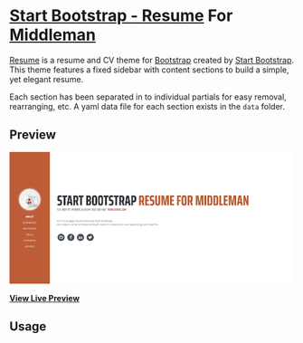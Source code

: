 # [Start Bootstrap - Resume](https://startbootstrap.com/template-overviews/resume/) For [Middleman](https://middlemanapp.com)

[Resume](https://startbootstrap.com/template-overviews/resume/) is a resume and CV theme for [Bootstrap](http://getbootstrap.com/) created by [Start Bootstrap](http://startbootstrap.com/). This theme features a fixed sidebar with content sections to build a simple, yet elegant resume.  

Each section has been separated in to individual partials for easy removal, rearranging, etc. 
A yaml data file for each section exists in the `data` folder.

## Preview

![Resume Preview](https://github.com/aroaminggeek/Start-Bootstrap-Resume-For-Middleman/blob/master/screenshot.png)

**[View Live Preview](https://blackrockdigital.github.io/startbootstrap-resume/)**



## Usage


